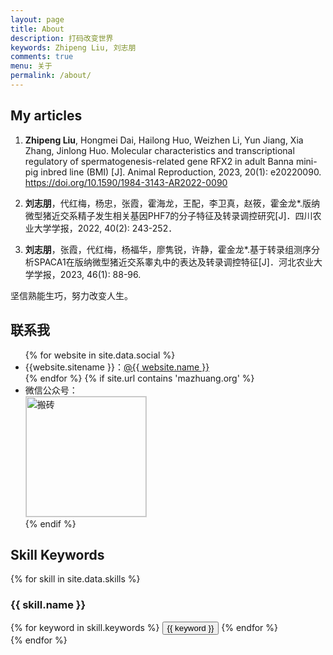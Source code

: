 ```yaml
---
layout: page
title: About
description: 打码改变世界
keywords: Zhipeng Liu, 刘志朋
comments: true
menu: 关于
permalink: /about/
---
```


## My articles

1. **Zhipeng Liu**, Hongmei Dai, Hailong Huo, Weizhen Li, Yun Jiang, Xia Zhang, Jinlong Huo. Molecular characteristics and transcriptional regulatory of spermatogenesis-related gene RFX2 in adult Banna mini-pig inbred line (BMI) [J]. Animal Reproduction, 2023, 20(1): e20220090. https://doi.org/10.1590/1984-3143-AR2022-0090

2. **刘志朋**，代红梅，杨忠，张霞，霍海龙，王配，李卫真，赵筱，霍金龙*.版纳微型猪近交系精子发生相关基因PHF7的分子特征及转录调控研究[J]．四川农业大学学报，2022, 40(2): 243-252．        
        
3. **刘志朋**，张霞，代红梅，杨福华，廖隽锐，许静，霍金龙*.基于转录组测序分析SPACA1在版纳微型猪近交系睾丸中的表达及转录调控特征[J]．河北农业大学学报，2023, 46(1): 88-96.        
        
        

坚信熟能生巧，努力改变人生。

## 联系我

<ul>
{% for website in site.data.social %}
<li>{{website.sitename }}：<a href="{{ website.url }}" target="_blank">@{{ website.name }}</a></li>
{% endfor %}
{% if site.url contains 'mazhuang.org' %}
<li>
微信公众号：<br />
<img style="height:192px;width:192px;border:1px solid lightgrey;" src="{{ site.url }}/assets/images/qrcode.jpg" alt="搬砖" />
</li>
{% endif %}
</ul>


## Skill Keywords

{% for skill in site.data.skills %}
### {{ skill.name }}
<div class="btn-inline">
{% for keyword in skill.keywords %}
<button class="btn btn-outline" type="button">{{ keyword }}</button>
{% endfor %}
</div>
{% endfor %}
